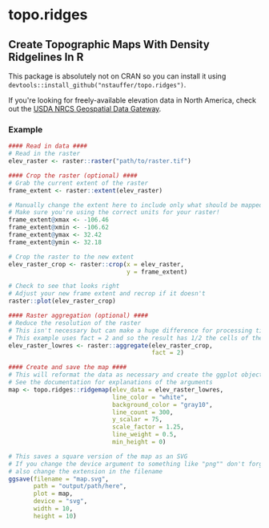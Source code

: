 # topo.ridges
## Create Topographic Maps With Density Ridgelines In R
This package is absolutely not on CRAN so you can install it using `devtools::install_github("nstauffer/topo.ridges")`.

If you're looking for freely-available elevation data in North America, check out the [USDA NRCS Geospatial Data Gateway](https://datagateway.nrcs.usda.gov/).

### Example
```r
#### Read in data ####
# Read in the raster
elev_raster <- raster::raster("path/to/raster.tif")

#### Crop the raster (optional) ####
# Grab the current extent of the raster
frame_extent <- raster::extent(elev_raster)

# Manually change the extent here to include only what should be mapped
# Make sure you're using the correct units for your raster!
frame_extent@xmax <- -106.46
frame_extent@xmin <- -106.62
frame_extent@ymax <- 32.42
frame_extent@ymin <- 32.18

# Crop the raster to the new extent
elev_raster_crop <- raster::crop(x = elev_raster,
                                 y = frame_extent)

# Check to see that looks right
# Adjust your new frame extent and recrop if it doesn't
raster::plot(elev_raster_crop)

#### Raster aggregation (optional) ####
# Reduce the resolution of the raster
# This isn't necessary but can make a huge difference for processing time
# This example uses fact = 2 and so the result has 1/2 the cells of the original
elev_raster_lowres <- raster::aggregate(elev_raster_crop,
                                        fact = 2)

#### Create and save the map ####
# This will reformat the data as necessary and create the ggplot object to save
# See the documentation for explanations of the arguments
map <- topo.ridges::ridgemap(elev_data = elev_raster_lowres,
                             line_color = "white",
                             background_color = "gray10",
                             line_count = 300,
                             y_scalar = 75,
                             scale_factor = 1.25,
                             line_weight = 0.5,
                             min_height = 0)

# This saves a square version of the map as an SVG
# If you change the device argument to something like "png"" don't forget to
# also change the extension in the filename
ggsave(filename = "map.svg",
       path = "output/path/here",
       plot = map,
       device = "svg",
       width = 10,
       height = 10)
```
